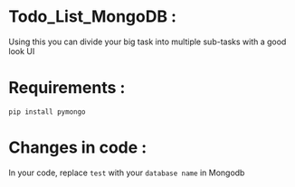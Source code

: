 # Todo_List_MongoDB :
Using this you can divide your big task into multiple sub-tasks with a good look UI 

# Requirements :
```
pip install pymongo
```

# Changes in code :
In your code,  replace `test` with your `database name` in Mongodb
